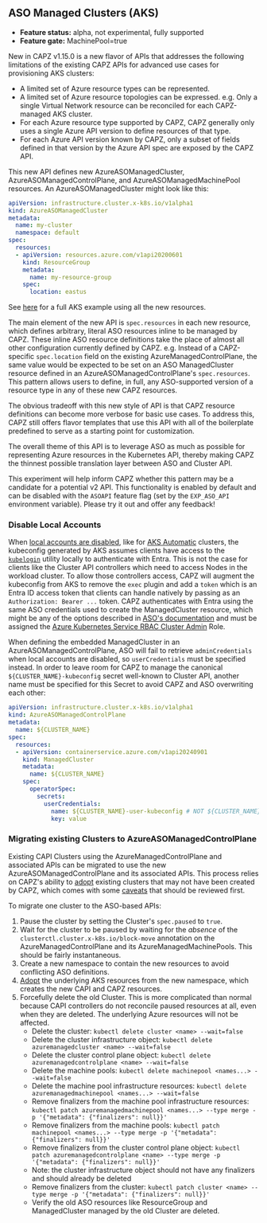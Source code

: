 ## ASO Managed Clusters (AKS)

- **Feature status:** alpha, not experimental, fully supported
- **Feature gate:** MachinePool=true

New in CAPZ v1.15.0 is a new flavor of APIs that addresses the following limitations of
the existing CAPZ APIs for advanced use cases for provisioning AKS clusters:

- A limited set of Azure resource types can be represented.
- A limited set of Azure resource topologies can be expressed. e.g. Only a single Virtual Network resource can
  be reconciled for each CAPZ-managed AKS cluster.
- For each Azure resource type supported by CAPZ, CAPZ generally only uses a single Azure API version to
  define resources of that type.
- For each Azure API version known by CAPZ, only a subset of fields defined in that version by the Azure API
  spec are exposed by the CAPZ API.

This new API defines new AzureASOManagedCluster, AzureASOManagedControlPlane, and
AzureASOManagedMachinePool resources. An AzureASOManagedCluster might look like this:

```yaml
apiVersion: infrastructure.cluster.x-k8s.io/v1alpha1
kind: AzureASOManagedCluster
metadata:
  name: my-cluster
  namespace: default
spec:
  resources:
  - apiVersion: resources.azure.com/v1api20200601
    kind: ResourceGroup
    metadata:
      name: my-resource-group
    spec:
      location: eastus
```

See [here](https://github.com/kubernetes-sigs/cluster-api-provider-azure/blob/main/templates/cluster-template-aks-aso.yaml) for a full AKS example using all the new resources.

The main element of the new API is `spec.resources` in each new resource, which defines arbitrary, literal ASO
resources inline to be managed by CAPZ. These inline ASO resource definitions take the place of almost all
other configuration currently defined by CAPZ. e.g. Instead of a CAPZ-specific `spec.location` field on the
existing AzureManagedControlPlane, the same value would be expected to be set on an ASO ManagedCluster
resource defined in an AzureASOManagedControlPlane's `spec.resources`. This pattern allows users to define, in
full, any ASO-supported version of a resource type in any of these new CAPZ resources.

The obvious tradeoff with this new style of API is that CAPZ resource definitions can become more verbose for
basic use cases. To address this, CAPZ still offers flavor templates that use this API with all of the
boilerplate predefined to serve as a starting point for customization.

The overall theme of this API is to leverage ASO as much as possible for representing Azure resources in the
Kubernetes API, thereby making CAPZ the thinnest possible translation layer between ASO and Cluster API.

This experiment will help inform CAPZ whether this pattern may be a candidate for a potential v2 API. This
functionality is enabled by default and can be disabled with the `ASOAPI` feature flag (set by the `EXP_ASO_API` environment variable).
Please try it out and offer any feedback!

### Disable Local Accounts

When [local accounts are disabled](https://learn.microsoft.com/en-us/azure/aks/manage-local-accounts-managed-azure-ad#disable-local-accounts),
like for [AKS Automatic](https://learn.microsoft.com/en-us/azure/aks/intro-aks-automatic) clusters, the
kubeconfig generated by AKS assumes clients have access to the [`kubelogin`](https://azure.github.io/kubelogin/)
utility locally to authenticate with Entra. This is not the case for clients like the Cluster API controllers
which need to access Nodes in the workload cluster. To allow those controllers access, CAPZ will augment the
kubeconfig from AKS to remove the `exec` plugin and add a `token` which is an Entra ID access token that
clients can handle natively by passing as an `Authorization: Bearer ...` token. CAPZ authenticates with Entra
using the same ASO credentials used to create the ManagedCluster resource, which might be any of the options
described in [ASO's documentation](https://azure.github.io/azure-service-operator/guide/authentication/credential-format/)
and must be assigned the [Azure Kubernetes Service RBAC Cluster Admin](https://learn.microsoft.com/en-us/azure/role-based-access-control/built-in-roles/containers#azure-kubernetes-service-rbac-cluster-admin) Role.

When defining the embedded ManagedCluster in an AzureASOManagedControlPlane, ASO will fail to retrieve
`adminCredentials` when local accounts are disabled, so `userCredentials` must be specified instead. In order
to leave room for CAPZ to manage the canonical `${CLUSTER_NAME}-kubeconfig` secret well-known to Cluster API,
another name must be specified for this Secret to avoid CAPZ and ASO overwriting each other:

```yaml
apiVersion: infrastructure.cluster.x-k8s.io/v1alpha1
kind: AzureASOManagedControlPlane
metadata:
  name: ${CLUSTER_NAME}
spec:
  resources:
  - apiVersion: containerservice.azure.com/v1api20240901
    kind: ManagedCluster
    metadata:
      name: ${CLUSTER_NAME}
    spec:
      operatorSpec:
        secrets:
          userCredentials:
            name: ${CLUSTER_NAME}-user-kubeconfig # NOT ${CLUSTER_NAME}-kubeconfig
            key: value
```

### Migrating existing Clusters to AzureASOManagedControlPlane

Existing CAPI Clusters using the AzureManagedControlPlane and associated APIs can be migrated to use the new
AzureASOManagedControlPlane and its associated APIs. This process relies on CAPZ's ability to
[adopt](./adopting-clusters#option-1-using-the-new-azureasomanaged-api) existing clusters that may not have
been created by CAPZ, which comes with some [caveats](./adopting-clusters#caveats) that should be reviewed first.

To migrate one cluster to the ASO-based APIs:

1. Pause the cluster by setting the Cluster's `spec.paused` to `true`.
1. Wait for the cluster to be paused by waiting for the _absence_ of the `clusterctl.cluster.x-k8s.io/block-move`
   annotation on the AzureManagedControlPlane and its AzureManagedMachinePools. This should be fairly instantaneous.
1. Create a new namespace to contain the new resources to avoid conflicting ASO definitions.
1. [Adopt](./adopting-clusters#option-1-using-the-new-azureasomanaged-api) the underlying AKS resources from
   the new namespace, which creates the new CAPI and CAPZ resources.
1. Forcefully delete the old Cluster. This is more complicated than normal because CAPI controllers do not reconcile
   paused resources at all, even when they are deleted. The underlying Azure resources will not be affected.
   - Delete the cluster: `kubectl delete cluster <name> --wait=false`
   - Delete the cluster infrastructure object: `kubectl delete azuremanagedcluster <name> --wait=false`
   - Delete the cluster control plane object: `kubectl delete azuremanagedcontrolplane <name> --wait=false`
   - Delete the machine pools: `kubectl delete machinepool <names...> --wait=false`
   - Delete the machine pool infrastructure resources: `kubectl delete azuremanagedmachinepool <names...> --wait=false`
   - Remove finalizers from the machine pool infrastructure resources: `kubectl patch azuremanagedmachinepool <names...> --type merge -p '{"metadata": {"finalizers": null}}'`
   - Remove finalizers from the machine pools: `kubectl patch machinepool <names...> --type merge -p '{"metadata": {"finalizers": null}}'`
   - Remove finalizers from the cluster control plane object: `kubectl patch azuremanagedcontrolplane <name> --type merge -p '{"metadata": {"finalizers": null}}'`
   - Note: the cluster infrastructure object should not have any finalizers and should already be deleted
   - Remove finalizers from the cluster: `kubectl patch cluster <name> --type merge -p '{"metadata": {"finalizers": null}}'`
   - Verify the old ASO resources like ResourceGroup and ManagedCluster managed by the old Cluster are deleted.
